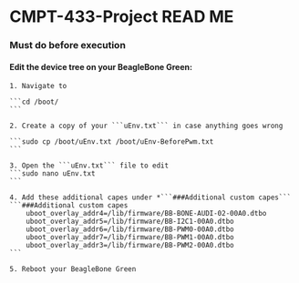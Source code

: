 # CMPT-433-Project READ ME

### Must do before execution

#### Edit the device tree on your BeagleBone Green:

    1. Navigate to 

    ```cd /boot/
    ```

    2. Create a copy of your ```uEnv.txt``` in case anything goes wrong

    ```sudo cp /boot/uEnv.txt /boot/uEnv-BeforePwm.txt
    ```

    3. Open the ```uEnv.txt``` file to edit
    ```sudo nano uEnv.txt
    ```

    4. Add these additional capes under *```###Additional custom capes```
    ```###Additional custom capes
        uboot_overlay_addr4=/lib/firmware/BB-BONE-AUDI-02-00A0.dtbo
        uboot_overlay_addr5=/lib/firmware/BB-I2C1-00A0.dtbo
        uboot_overlay_addr6=/lib/firmware/BB-PWM0-00A0.dtbo
        uboot_overlay_addr7=/lib/firmware/BB-PWM1-00A0.dtbo
        uboot_overlay_addr3=/lib/firmware/BB-PWM2-00A0.dtbo
    ```

    5. Reboot your BeagleBone Green

